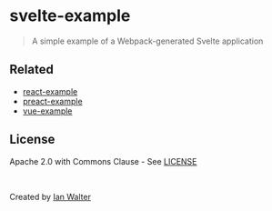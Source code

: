 # svelte-example
> A simple example of a Webpack-generated Svelte application

## Related

- [react-example](https://github.com/ianwalter/react-example)
- [preact-example](https://github.com/ianwalter/preact-example)
- [vue-example](https://github.com/ianwalter/vue-example)

## License

Apache 2.0 with Commons Clause - See [LICENSE][licenseUrl]

&nbsp;

Created by [Ian Walter](https://iankwalter.com)

[licenseUrl]: https://github.com/ianwalter/svelte-example/blob/master/LICENSE
